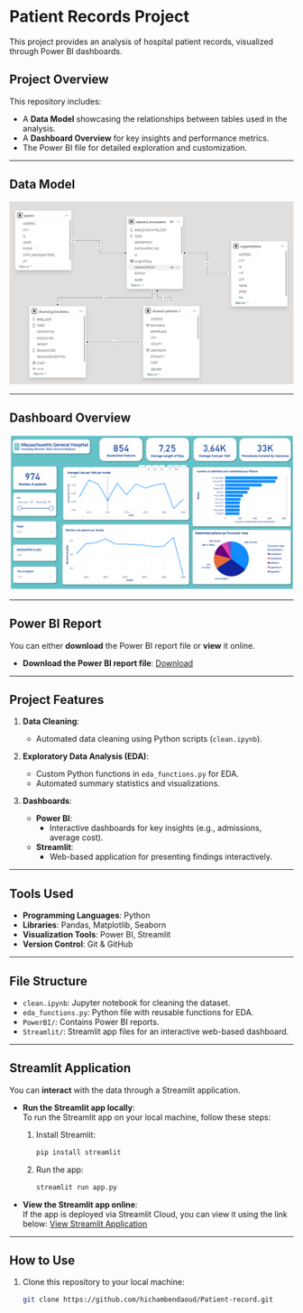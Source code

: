 # Patient Records Project

This project provides an analysis of hospital patient records, visualized through Power BI dashboards.

## Project Overview

This repository includes:
- A **Data Model** showcasing the relationships between tables used in the analysis.
- A **Dashboard Overview** for key insights and performance metrics.
- The Power BI file for detailed exploration and customization.

---

## Data Model
![Data Model](https://github.com/hichambendaoud/Patient-record/blob/main/assets/Data_Model.PNG)

---

## Dashboard Overview
![Dashboard Overview](https://github.com/hichambendaoud/Patient-record/blob/main/assets/Dashboard_Overview.PNG)

---

## Power BI Report

You can either **download** the Power BI report file or **view** it online.

- **Download the Power BI report file**: [Download](https://github.com/hichambendaoud/Patient-record/blob/main/Patient_Records.pbix)

<!--
- **View the Power BI report online**:  
  [View Public Report](https://app.powerbi.com/links/pTKO129aOY?ctid=3bd72a86-a8ea-44a6-a899-f3cccbedf027&pbi_source=linkShare&bookmarkGuid=bda8b611-e1fb-4849-b18b-dae237924eec)
-->
---
## Project Features
1. **Data Cleaning**:
   - Automated data cleaning using Python scripts (`clean.ipynb`).
   
2. **Exploratory Data Analysis (EDA)**:
   - Custom Python functions in `eda_functions.py` for EDA.
   - Automated summary statistics and visualizations.

3. **Dashboards**:
   - **Power BI**:
     - Interactive dashboards for key insights (e.g., admissions, average cost).
   - **Streamlit**:
     - Web-based application for presenting findings interactively.

---

## Tools Used
- **Programming Languages**: Python
- **Libraries**: Pandas, Matplotlib, Seaborn
- **Visualization Tools**: Power BI, Streamlit
- **Version Control**: Git & GitHub

---

## File Structure
- `clean.ipynb`: Jupyter notebook for cleaning the dataset.
- `eda_functions.py`: Python file with reusable functions for EDA.
- `PowerBI/`: Contains Power BI reports.
- `Streamlit/`: Streamlit app files for an interactive web-based dashboard.

---
## Streamlit Application

You can **interact** with the data through a Streamlit application.

- **Run the Streamlit app locally**:  
  To run the Streamlit app on your local machine, follow these steps:
  1. Install Streamlit:
     ```bash
     pip install streamlit
     ```
  2. Run the app:
     ```bash
     streamlit run app.py
     ```
     
- **View the Streamlit app online**:  
  If the app is deployed via Streamlit Cloud, you can view it using the link below:
  [View Streamlit Application](https://github.com/hichambendaoud/Patient-record/blob/main/Streamlit/streamlit_app.py)

---

## How to Use
1. Clone this repository to your local machine:
   ```bash
   git clone https://github.com/hichambendaoud/Patient-record.git
